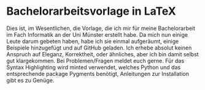 # Bachelorarbeitsvorlage in LaTeX
Dies ist, im Wesentlichen, die Vorlage, die ich mir für meine Bachelorarbeit im Fach Informatik an der Uni Münster erstellt habe. Da mich nun einige Leute darum gebeten haben, habe ich sie einmal aufgeräumt, einige Beispiele hinzugefügt und auf GitHub geladen. Ich erhebe absolut keinen Anspruch auf Eleganz, Korrektheit, oder ähnliches, aber ich bin damit selbst gut klargekommen. Bei Problemen/Fragen meldet euch gerne. Für das Syntax Highlighting wird minted verwendet, welches Python und das entsprechende package Pygments benötigt, Anleitungen zur Installation gibt es zu Genüge. 
